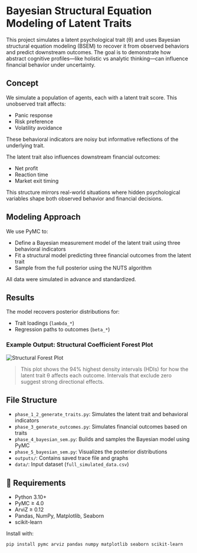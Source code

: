 # Bayesian Structural Equation Modeling of Latent Traits

This project simulates a latent psychological trait (θ) and uses Bayesian structural equation modeling (BSEM) to recover it from observed behaviors and predict downstream outcomes. The goal is to demonstrate how abstract cognitive profiles—like holistic vs analytic thinking—can influence financial behavior under uncertainty.

## Concept

We simulate a population of agents, each with a latent trait score. This unobserved trait affects:
- Panic response
- Risk preference
- Volatility avoidance

These behavioral indicators are noisy but informative reflections of the underlying trait.

The latent trait also influences downstream financial outcomes:
- Net profit
- Reaction time
- Market exit timing

This structure mirrors real-world situations where hidden psychological variables shape both observed behavior and financial decisions.

## Modeling Approach

We use PyMC to:
- Define a Bayesian measurement model of the latent trait using three behavioral indicators
- Fit a structural model predicting three financial outcomes from the latent trait
- Sample from the full posterior using the NUTS algorithm

All data were simulated in advance and standardized.

## Results

The model recovers posterior distributions for:
- Trait loadings (`lambda_*`)
- Regression paths to outcomes (`beta_*`)

### Example Output: Structural Coefficient Forest Plot

![Structural Forest Plot](outputs/forest_structural.png)

> This plot shows the 94% highest density intervals (HDIs) for how the latent trait θ affects each outcome. Intervals that exclude zero suggest strong directional effects.

## File Structure

- `phase_1_2_generate_traits.py`: Simulates the latent trait and behavioral indicators  
- `phase_3_generate_outcomes.py`: Simulates financial outcomes based on traits  
- `phase_4_bayesian_sem.py`: Builds and samples the Bayesian model using PyMC  
- `phase_5_bayesian_sem.py`: Visualizes the posterior distributions  
- `outputs/`: Contains saved trace file and graphs  
- `data/`: Input dataset (`full_simulated_data.csv`)  

## 🔧 Requirements

- Python 3.10+
- PyMC ≥ 4.0
- ArviZ ≥ 0.12
- Pandas, NumPy, Matplotlib, Seaborn
- scikit-learn

Install with:

```bash
pip install pymc arviz pandas numpy matplotlib seaborn scikit-learn
